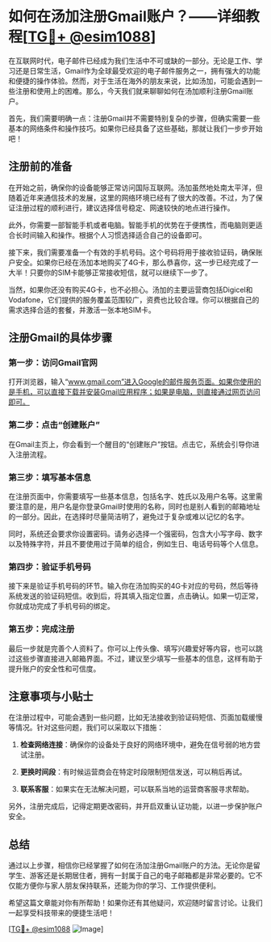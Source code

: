 # 如何在汤加注册Gmail账户？——详细教程[[TG💪+ @esim1088](https://t.me/s/esim1088)]

在互联网时代，电子邮件已经成为我们生活中不可或缺的一部分。无论是工作、学习还是日常生活，Gmail作为全球最受欢迎的电子邮件服务之一，拥有强大的功能和便捷的操作体验。然而，对于生活在海外的朋友来说，比如汤加，可能会遇到一些注册和使用上的困难。那么，今天我们就来聊聊如何在汤加顺利注册Gmail账户。

首先，我们需要明确一点：注册Gmail并不需要特别复杂的步骤，但确实需要一些基本的网络条件和操作技巧。如果你已经具备了这些基础，那就让我们一步步开始吧！

## 注册前的准备

在开始之前，确保你的设备能够正常访问国际互联网。汤加虽然地处南太平洋，但随着近年来通信技术的发展，这里的网络环境已经有了很大的改善。不过，为了保证注册过程的顺利进行，建议选择信号稳定、网速较快的地点进行操作。

此外，你需要一部智能手机或者电脑。智能手机的优势在于便携性，而电脑则更适合长时间输入和操作。根据个人习惯选择适合自己的设备即可。

接下来，我们需要准备一个有效的手机号码。这个号码将用于接收验证码，确保账户安全。如果你已经在汤加本地购买了4G卡，那么恭喜你，这一步已经完成了一大半！只要你的SIM卡能够正常接收短信，就可以继续下一步了。

当然，如果你还没有购买4G卡，也不必担心。汤加的主要运营商包括Digicel和Vodafone，它们提供的服务覆盖范围较广，资费也比较合理。你可以根据自己的需求选择合适的套餐，并激活一张本地SIM卡。

## 注册Gmail的具体步骤

### 第一步：访问Gmail官网

打开浏览器，输入“www.gmail.com”进入Google的邮件服务页面。如果你使用的是手机，可以直接下载并安装Gmail应用程序；如果是电脑，则直接通过网页访问即可。

### 第二步：点击“创建账户”

在Gmail主页上，你会看到一个醒目的“创建账户”按钮。点击它，系统会引导你进入注册流程。

### 第三步：填写基本信息

在注册页面中，你需要填写一些基本信息，包括名字、姓氏以及用户名等。这里需要注意的是，用户名是你登录Gmail时使用的名称，同时也是别人看到的邮箱地址的一部分。因此，在选择时尽量简洁明了，避免过于复杂或难以记忆的名字。

同时，系统还会要求你设置密码。请务必选择一个强密码，包含大小写字母、数字以及特殊字符，并且不要使用过于简单的组合，例如生日、电话号码等个人信息。

### 第四步：验证手机号码

接下来是验证手机号码的环节。输入你在汤加购买的4G卡对应的号码，然后等待系统发送的验证码短信。收到后，将其填入指定位置，点击确认。如果一切正常，你就成功完成了手机号码的绑定。

### 第五步：完成注册

最后一步就是完善个人资料了。你可以上传头像、填写兴趣爱好等内容，也可以跳过这些步骤直接进入邮箱界面。不过，建议至少填写一些基本的信息，这样有助于提升账户的安全性和可信度。

## 注意事项与小贴士

在注册过程中，可能会遇到一些问题，比如无法接收到验证码短信、页面加载缓慢等情况。针对这些问题，我们可以采取以下措施：

1. **检查网络连接**：确保你的设备处于良好的网络环境中，避免在信号弱的地方尝试注册。
   
2. **更换时间段**：有时候运营商会在特定时段限制短信发送，可以稍后再试。

3. **联系客服**：如果实在无法解决问题，可以联系当地的运营商客服寻求帮助。

另外，注册完成后，记得定期更改密码，并开启双重认证功能，以进一步保护账户安全。

## 总结

通过以上步骤，相信你已经掌握了如何在汤加注册Gmail账户的方法。无论你是留学生、游客还是长期居住者，拥有一封属于自己的电子邮箱都是非常必要的。它不仅能方便你与家人朋友保持联系，还能为你的学习、工作提供便利。

希望这篇文章能对你有所帮助！如果你还有其他疑问，欢迎随时留言讨论。让我们一起享受科技带来的便捷生活吧！

[[TG💪+ @esim1088](https://t.me/s/esim1088) ![Image](https://i.postimg.cc/4NQfJmqS/Snipaste-2025-05-13-00-14-12.png)]